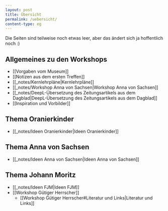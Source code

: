 ```yaml
---
layout: post
title: Übersicht
permalink: /uebersicht/
content-type: eg
---
```


Die Seiten sind teilweise noch etwas leer, aber das ändert sich ja hoffentlich noch :)

## Allgemeines zu den Workshops 
- [[Vorgaben vom Museum]]
- [[Notizen aus dem ersten Treffen]]
- [[_notes/Kernlehrpläne|Kernlehrpläne]]
- [[_notes/Workshop Anna von Sachsen|Workshop Anna von Sachsen]]
- [[_notes/DeepL-Übersetzung des Zeitungsartikels aus dem Dagblad|DeepL-Übersetzung des Zeitungsartikels aus dem Dagblad]] 
- [[Inspiration und Vorbilder]]

## Thema Oranierkinder 
- [[_notes/Ideen Oranierkinder|Ideen Oranierkinder]]

## Thema Anna von Sachsen 
- [[_notes/Ideen Anna von Sachsen|Ideen Anna von Sachsen]]

## Thema Johann Moritz 
- [[_notes/Ideen FJM|Ideen FJM]]
- [[Workshop Gütiger Herrscher]]
	- [[Workshop Gütiger Herrscher#Literatur und Links|Literatur und Links]]